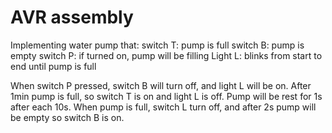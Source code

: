 # AVR assembly
Implementing water pump that:
switch T: pump is full
switch B: pump is empty
switch P: if turned on, pump will be filling
Light L: blinks from start to end until pump is full

When switch P pressed, switch B will turn off, and light L will be on. After 1min pump is full, so switch T is on and light L is off.
Pump will be rest for 1s after each 10s. When pump is full, switch L turn off, and after 2s pump will be empty so switch B is on.
